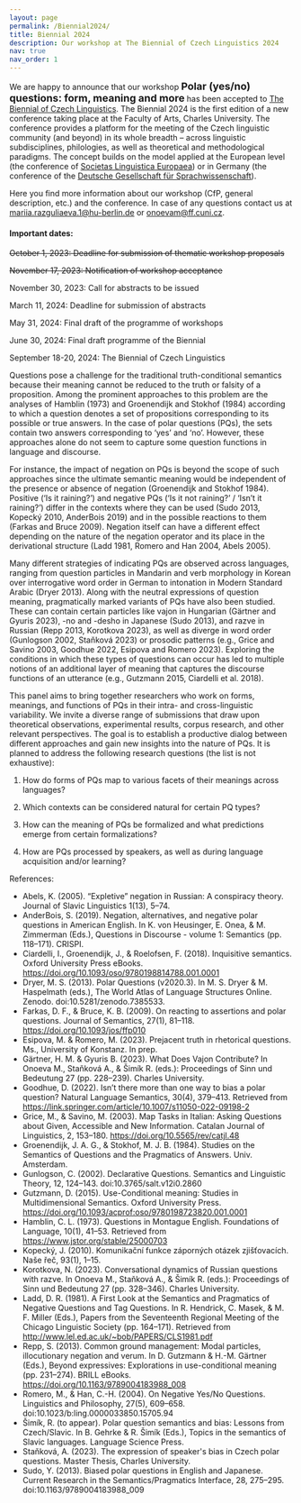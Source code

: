 ```yaml
---
layout: page
permalink: /Biennial2024/
title: Biennial 2024
description: Our workshop at The Biennial of Czech Linguistics 2024
nav: true
nav_order: 1
---
```


We are happy to announce that our workshop **<font size= "4">Polar (yes/no) questions: form, meaning and more</font>** has been accepted to [The Biennial of Czech Linguistics](https://bcl2024.ff.cuni.cz/en/home/). The Biennial 2024 is the first edition of a new conference taking place at the Faculty of Arts, Charles University. The conference provides a platform for the meeting of the Czech linguistic community (and beyond) in its whole breadth – across linguistic subdisciplines, philologies, as well as theoretical and methodological paradigms. The concept builds on the model applied at the European level (the conference of [Societas Linguistica Europaea](https://societaslinguistica.eu/)) or in Germany (the conference of the [Deutsche Gesellschaft für Sprachwissenschaft](https://dgfs.de/en/)). 

Here you find more information about our workshop (CfP, general description, etc.) and the conference. In case of any questions contact us at mariia.razguliaeva.1@hu-berlin.de or onoevam@ff.cuni.cz. 

#### Important dates: 

~~October 1, 2023: Deadline for submission of thematic workshop proposals~~

~~November 17, 2023: Notification of workshop acceptance~~

November 30, 2023: Call for abstracts to be issued

March 11, 2024: Deadline for submission of abstracts

May 31, 2024: Final draft of the programme of workshops

June 30, 2024: Final draft programme of the Biennial

September 18-20, 2024: The Biennial of Czech Linguistics

Questions pose a challenge for the traditional truth-conditional semantics because their meaning cannot be reduced to the truth or falsity of a proposition. Among the prominent approaches to this problem are the analyses of Hamblin (1973) and Groenendijk and Stokhof (1984) according to which a question denotes a set of propositions corresponding to its possible or true answers. In the case of polar questions (PQs), the sets contain two answers corresponding to ‘yes’ and ‘no’. However, these approaches alone do not seem to capture some question functions in language and discourse.

For instance, the impact of negation on PQs is beyond the scope of such approaches since the ultimate semantic meaning would be independent of the presence or absence of negation (Groenendijk and Stokhof 1984). Positive (‘Is it raining?’) and negative PQs (‘Is it not raining?’ / ‘Isn’t it raining?’) differ in the contexts where they can be used (Sudo 2013, Kopecký 2010, AnderBois 2019) and in the possible reactions to them (Farkas and Bruce 2009). Negation itself can have a different effect depending on the nature of the negation operator and its place in the derivational structure (Ladd 1981, Romero and Han 2004, Abels 2005). 

Many different strategies of indicating PQs are observed across languages, ranging from question particles in Mandarin and verb morphology in Korean over interrogative word order in German to intonation in Modern Standard Arabic (Dryer 2013). Along with the neutral expressions of question meaning, pragmatically marked variants of PQs have also been studied. These can contain certain particles like vajon in Hungarian (Gärtner and Gyuris 2023), -no and -desho in Japanese (Sudo 2013), and razve in Russian (Repp 2013, Korotkova 2023), as well as diverge in word order (Gunlogson 2002, Staňková 2023) or prosodic patterns (e.g., Grice and Savino 2003, Goodhue 2022, Esipova and Romero 2023). Exploring the conditions in which these types of questions can occur has led to multiple notions of an additional layer of meaning that captures the discourse functions of an utterance (e.g., Gutzmann 2015, Ciardelli et al. 2018). 

This panel aims to bring together researchers who work on forms, meanings, and functions of PQs in their intra- and cross-linguistic variability. We invite a diverse range of submissions that draw upon theoretical observations, experimental results, corpus research, and other relevant perspectives. The goal is to establish a productive dialog between different approaches and gain new insights into the nature of PQs. It is planned to address the following research questions (the list is not exhaustive):

1) How do forms of PQs map to various facets of their meanings across languages? 

2) Which contexts can be considered natural for certain PQ types? 

3) How can the meaning of PQs be formalized and what predictions emerge from certain formalizations?

4) How are PQs processed by speakers, as well as during language acquisition and/or learning?



References: 
- Abels, K. (2005). “Expletive” negation in Russian: A conspiracy theory. Journal of Slavic Linguistics 1(13), 5–74.
- AnderBois, S. (2019). Negation, alternatives, and negative polar questions in American English. In K. von Heusinger, E. Onea, & M. Zimmerman (Eds.), Questions in Discourse - volume 1: Semantics (pp. 118–171). CRISPI.
- Ciardelli, I., Groenendijk, J., & Roelofsen, F. (2018). Inquisitive semantics. Oxford University Press eBooks. https://doi.org/10.1093/oso/9780198814788.001.0001
- Dryer, M. S. (2013). Polar Questions (v2020.3). In M. S. Dryer & M. Haspelmath (eds.), The World Atlas of Language Structures Online. Zenodo. doi:10.5281/zenodo.7385533.
- Farkas, D. F., & Bruce, K. B. (2009). On reacting to assertions and polar questions. Journal of Semantics, 27(1), 81–118. https://doi.org/10.1093/jos/ffp010
- Esipova, M. & Romero, M. (2023). Prejacent truth in rhetorical questions. Ms., University of Konstanz. In prep.
- Gärtner, H. M. & Gyuris B. (2023). What Does Vajon Contribute? In Onoeva M., Staňková A., & Šimík R. (eds.): Proceedings of Sinn und Bedeutung 27 (pp. 228–239). Charles University. 
- Goodhue, D. (2022). Isn’t there more than one way to bias a polar question? Natural Language Semantics, 30(4), 379–413. Retrieved from https://link.springer.com/article/10.1007/s11050-022-09198-2
- Grice, M., & Savino, M. (2003). Map Tasks in Italian: Asking Questions about Given, Accessible and New Information. Catalan Journal of Linguistics, 2, 153–180. https://doi.org/10.5565/rev/catjl.48
- Groenendijk, J. A. G., & Stokhof, M. J. B. (1984). Studies on the Semantics of Questions and the Pragmatics of Answers. Univ. Amsterdam.
- Gunlogson, C. (2002). Declarative Questions. Semantics and Linguistic Theory, 12, 124–143. doi:10.3765/salt.v12i0.2860
- Gutzmann, D. (2015). Use-Conditional meaning: Studies in Multidimensional Semantics. Oxford University Press. https://doi.org/10.1093/acprof:oso/9780198723820.001.0001
- Hamblin, C. L. (1973). Questions in Montague English. Foundations of Language, 10(1), 41–53. Retrieved from https://www.jstor.org/stable/25000703
- Kopecký, J. (2010). Komunikační funkce záporných otázek zjišťovacích. Naše řeč, 93(1), 1–15.
- Korotkova, N. (2023). Conversational dynamics of Russian questions with razve. In Onoeva M., Staňková A., & Šimík R. (eds.): Proceedings of Sinn und Bedeutung 27 (pp. 328–346). Charles University.
- Ladd, D. R. (1981). A First Look at the Semantics and Pragmatics of Negative Questions and Tag Questions. In R. Hendrick, C. Masek, & M. F. Miller (Eds.), Papers from the Seventeenth Regional Meeting of the Chicago 
Linguistic Society (pp. 164–171). Retrieved from http://www.lel.ed.ac.uk/~bob/PAPERS/CLS1981.pdf
- Repp, S. (2013). Common ground management: Modal particles, illocutionary negation and verum. In D. Gutzmann & H.-M. Gärtner (Eds.), Beyond expressives: Explorations in use-conditional meaning (pp. 231–274). BRILL eBooks. https://doi.org/10.1163/9789004183988_008
- Romero, M., & Han, C.-H. (2004). On Negative Yes/No Questions. Linguistics and Philosophy, 27(5), 609–658. doi:10.1023/b:ling.0000033850.15705.94
- Šimík, R. (to appear). Polar question semantics and bias: Lessons from Czech/Slavic. In B. Gehrke & R. Šimík (Eds.), Topics in the semantics of Slavic languages. Language Science Press.
- Staňková, A. (2023). The expression of speaker's bias in Czech polar questions. Master Thesis, Charles University.
- Sudo, Y. (2013). Biased polar questions in English and Japanese. Current Research in the Semantics/Pragmatics Interface, 28, 275–295. doi:10.1163/9789004183988_009


